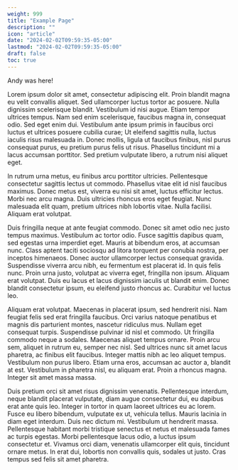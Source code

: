 ```yaml
---
weight: 999
title: "Example Page"
description: ""
icon: "article"
date: "2024-02-02T09:59:35-05:00"
lastmod: "2024-02-02T09:59:35-05:00"
draft: false
toc: true
---
```




Andy was here!

Lorem ipsum dolor sit amet, consectetur adipiscing elit. Proin blandit magna eu velit convallis aliquet. Sed ullamcorper luctus tortor ac posuere. Nulla dignissim scelerisque blandit. Vestibulum id nisi augue. Etiam tempor ultrices tempus. Nam sed enim scelerisque, faucibus magna in, consequat odio. Sed eget enim dui. Vestibulum ante ipsum primis in faucibus orci luctus et ultrices posuere cubilia curae; Ut eleifend sagittis nulla, luctus iaculis risus malesuada in. Donec mollis, ligula ut faucibus finibus, nisl purus consequat purus, eu pretium purus felis ut risus. Phasellus tincidunt mi a lacus accumsan porttitor. Sed pretium vulputate libero, a rutrum nisi aliquet eget.

In rutrum urna metus, eu finibus arcu porttitor ultricies. Pellentesque consectetur sagittis lectus ut commodo. Phasellus vitae elit id nisl faucibus maximus. Donec metus est, viverra eu nisi sit amet, luctus efficitur lectus. Morbi nec arcu magna. Duis ultricies rhoncus eros eget feugiat. Nunc malesuada elit quam, pretium ultrices nibh lobortis vitae. Nulla facilisi. Aliquam erat volutpat.

Duis fringilla neque at ante feugiat commodo. Donec sit amet odio nec justo tempus maximus. Vestibulum ac tortor odio. Fusce sagittis dapibus quam, sed egestas urna imperdiet eget. Mauris at bibendum eros, at accumsan nunc. Class aptent taciti sociosqu ad litora torquent per conubia nostra, per inceptos himenaeos. Donec auctor ullamcorper lectus consequat gravida. Suspendisse viverra arcu nibh, eu fermentum est placerat id. In quis felis nunc. Proin urna justo, volutpat ac viverra eget, fringilla non ipsum. Aliquam erat volutpat. Duis eu lacus et lacus dignissim iaculis ut blandit enim. Donec blandit consectetur ipsum, eu eleifend justo rhoncus ac. Curabitur vel luctus leo.

Aliquam erat volutpat. Maecenas in placerat ipsum, sed hendrerit nisi. Nam feugiat felis sed erat fringilla faucibus. Orci varius natoque penatibus et magnis dis parturient montes, nascetur ridiculus mus. Nullam eget consequat turpis. Suspendisse pulvinar id nisl et commodo. Ut fringilla commodo neque a sodales. Maecenas aliquet tempus ornare. Proin arcu sem, aliquet in rutrum eu, semper nec nisl. Sed ultrices nunc sit amet lacus pharetra, ac finibus elit faucibus. Integer mattis nibh ac leo aliquet tempus. Vestibulum non purus libero. Etiam urna eros, accumsan ac auctor a, blandit at est. Vestibulum in pharetra nisl, eu aliquam erat. Proin a rhoncus magna. Integer sit amet massa massa.

Duis pretium orci sit amet risus dignissim venenatis. Pellentesque interdum, neque blandit placerat vulputate, diam augue consectetur dui, eu dapibus erat ante quis leo. Integer in tortor in quam laoreet ultrices eu ac lorem. Fusce eu libero bibendum, vulputate ex ut, vehicula tellus. Mauris lacinia in diam eget interdum. Duis nec dictum mi. Vestibulum ut hendrerit massa. Pellentesque habitant morbi tristique senectus et netus et malesuada fames ac turpis egestas. Morbi pellentesque lacus odio, a luctus ipsum consectetur et. Vivamus orci diam, venenatis ullamcorper elit quis, tincidunt ornare metus. In erat dui, lobortis non convallis quis, sodales ut justo. Cras tempus sed felis sit amet pharetra. 
